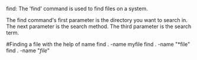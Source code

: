 find: The 'find' command is used to find files on a system.

The find command's first parameter is the directory you want to search in.
The next parameter is the search method.
The third parameter is the search term.

#Finding a file with the help of name
  find . -name myfile
  find . -name "*file"
  find . -name "*file*"
